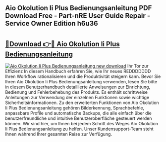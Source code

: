 ## Aio Okolution Ii Plus Bedienungsanleitung PDF Download Free - Part-nRE User Guide Repair - Service Owner Edition h6u36

# <h2><a href="http://df3n1q.blite.top/?on=Aio+Okolution+Ii+Plus+Bedienungsanleitung">🔗Download 👉🔴 Aio Okolution Ii Plus Bedienungsanleitung</a></h2>

[![Aio Okolution Ii Plus Bedienungsanleitung new download](https://i.imgur.com/lujVjoI.png)](http://df3n1q.blite.top/?on=Aio+Okolution+Ii+Plus+Bedienungsanleitung)
Ihr Tor zur Effizienz In diesem Handbuch erfahren Sie, wie Ihr neues REDDDDDDD Ihren Workflow rationalisieren und die Produktivität steigern kann. Bevor Sie Ihren Aio Okolution Ii Plus Bedienungsanleitung verwenden, lesen Sie bitte in diesem Benutzerhandbuch detaillierte Anweisungen zur Einrichtung, Bedienung und Fehlerbehebung des Produkts. Es enthält schrittweise Anleitungen zur Verwendung der einzelnen Funktionen sowie wichtige Sicherheitsinformationen. Zu den erweiterten Funktionen von Aio Okolution Ii Plus Bedienungsanleitung gehören Bilderkennung, Sprachbefehle, anpassbare Profile und automatische Backups, die alle einfach über die benutzerfreundliche und intuitive Benutzeroberfläche gesteuert werden können. Wir sind hier, um Ihnen bei jedem Schritt des Weges Aio Okolution Ii Plus Bedienungsanleitung zu helfen. Unser Kundensupport-Team steht Ihnen während Ihrer gesamten Reise zur Verfügung.

